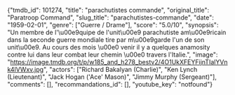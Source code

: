 {"tmdb_id": 101274, "title": "parachutistes commande", "original_title": "Paratroop Command", "slug_title": "parachutistes-commande", "date": "1959-02-01", "genre": ["Guerre / Drame"], "score": "5.0/10", "synopsis": "Un membre de l'\u00e9quipe de l'unit\u00e9 parachutiste am\u00e9ricain dans la seconde guerre mondiale tire par m\u00e9garde l'un de son unit\u00e9. Au cours des mois \u00e0 venir il y a quelques anamosity contre lui dans leur combat leur chemin \u00e0 travers l'Italie.", "image": "https://image.tmdb.org/t/p/w185_and_h278_bestv2/4O1UkXFEYFijnTIalYVnk4lVWxv.jpg", "actors": ["Richard Bakalyan (Charlie)", "Ken Lynch (Lieutenant)", "Jack Hogan ('Ace' Mason)", "Jimmy Murphy (Sergeant)"], "comments": [], "recommandations_id": [], "youtube_key": "notfound"}